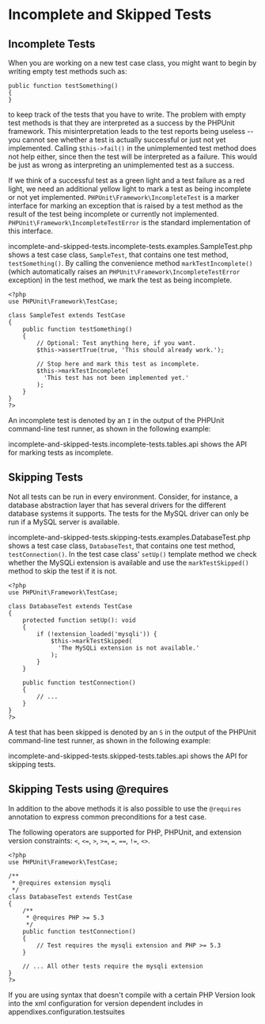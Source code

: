 Incomplete and Skipped Tests
============================

Incomplete Tests
----------------

When you are working on a new test case class, you might want to begin
by writing empty test methods such as:

    public function testSomething()
    {
    }

to keep track of the tests that you have to write. The problem with
empty test methods is that they are interpreted as a success by the
PHPUnit framework. This misinterpretation leads to the test reports
being useless -- you cannot see whether a test is actually successful or
just not yet implemented. Calling `$this->fail()` in the unimplemented
test method does not help either, since then the test will be
interpreted as a failure. This would be just as wrong as interpreting an
unimplemented test as a success.

If we think of a successful test as a green light and a test failure as
a red light, we need an additional yellow light to mark a test as being
incomplete or not yet implemented. `PHPUnit\Framework\IncompleteTest` is
a marker interface for marking an exception that is raised by a test
method as the result of the test being incomplete or currently not
implemented. `PHPUnit\Framework\IncompleteTestError` is the standard
implementation of this interface.

incomplete-and-skipped-tests.incomplete-tests.examples.SampleTest.php
shows a test case class, `SampleTest`, that contains one test method,
`testSomething()`. By calling the convenience method
`markTestIncomplete()` (which automatically raises an
`PHPUnit\Framework\IncompleteTestError` exception) in the test method,
we mark the test as being incomplete.

    <?php
    use PHPUnit\Framework\TestCase;

    class SampleTest extends TestCase
    {
        public function testSomething()
        {
            // Optional: Test anything here, if you want.
            $this->assertTrue(true, 'This should already work.');

            // Stop here and mark this test as incomplete.
            $this->markTestIncomplete(
              'This test has not been implemented yet.'
            );
        }
    }
    ?>

An incomplete test is denoted by an `I` in the output of the PHPUnit
command-line test runner, as shown in the following example:

incomplete-and-skipped-tests.incomplete-tests.tables.api shows the API
for marking tests as incomplete.

Skipping Tests
--------------

Not all tests can be run in every environment. Consider, for instance, a
database abstraction layer that has several drivers for the different
database systems it supports. The tests for the MySQL driver can only be
run if a MySQL server is available.

incomplete-and-skipped-tests.skipping-tests.examples.DatabaseTest.php
shows a test case class, `DatabaseTest`, that contains one test method,
`testConnection()`. In the test case class' `setUp()` template method we
check whether the MySQLi extension is available and use the
`markTestSkipped()` method to skip the test if it is not.

    <?php
    use PHPUnit\Framework\TestCase;

    class DatabaseTest extends TestCase
    {
        protected function setUp(): void
        {
            if (!extension_loaded('mysqli')) {
                $this->markTestSkipped(
                  'The MySQLi extension is not available.'
                );
            }
        }

        public function testConnection()
        {
            // ...
        }
    }
    ?>

A test that has been skipped is denoted by an `S` in the output of the
PHPUnit command-line test runner, as shown in the following example:

incomplete-and-skipped-tests.skipped-tests.tables.api shows the API for
skipping tests.

Skipping Tests using @requires
------------------------------

In addition to the above methods it is also possible to use the
`@requires` annotation to express common preconditions for a test case.

The following operators are supported for PHP, PHPUnit, and extension
version constraints: `<`, `<=`, `>`, `>=`, `=`, `==`, `!=`, `<>`.

    <?php
    use PHPUnit\Framework\TestCase;

    /**
     * @requires extension mysqli
     */
    class DatabaseTest extends TestCase
    {
        /**
         * @requires PHP >= 5.3
         */
        public function testConnection()
        {
            // Test requires the mysqli extension and PHP >= 5.3
        }

        // ... All other tests require the mysqli extension
    }
    ?>

If you are using syntax that doesn't compile with a certain PHP Version
look into the xml configuration for version dependent includes in
appendixes.configuration.testsuites
